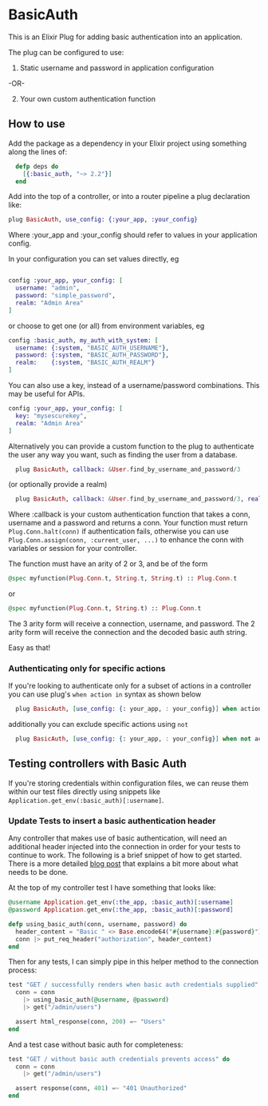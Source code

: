 # BasicAuth

This is an Elixir Plug for adding basic authentication into an application.

The plug can be configured to use:

1) Static username and password in application configuration

-OR-

2) Your own custom authentication function

## How to use

Add the package as a dependency in your Elixir project using something along the lines of:
```elixir
  defp deps do
    [{:basic_auth, "~> 2.2"}]
  end
```

Add into the top of a controller, or into a router pipeline a plug declaration like:

```elixir
plug BasicAuth, use_config: {:your_app, :your_config}
```

  Where :your_app and :your_config should refer to values in your application config.

  In your configuration you can set values directly, eg

  ```elixir

  config :your_app, your_config: [
    username: "admin",
    password: "simple_password",
    realm: "Admin Area"
  ]
  ```

  or choose to get one (or all) from environment variables, eg

  ```elixir
  config :basic_auth, my_auth_with_system: [
    username: {:system, "BASIC_AUTH_USERNAME"},
    password: {:system, "BASIC_AUTH_PASSWORD"},
    realm:    {:system, "BASIC_AUTH_REALM"}
  ]
  ```

You can also use a key, instead of a username/password combinations. This may be useful for APIs.

  ```elixir
  config :your_app, your_config: [
    key: "mysescurekey",
    realm: "Admin Area"
  ]
  ```

Alternatively you can provide a custom function to the plug to authenticate the user any way
you want, such as finding the user from a database.

```elixir
  plug BasicAuth, callback: &User.find_by_username_and_password/3
```

  (or optionally provide a realm)

```elixir
  plug BasicAuth, callback: &User.find_by_username_and_password/3, realm: "Area 51"
```

Where :callback is your custom authentication function that takes a conn, username
and a password and returns a conn. Your function must return `Plug.Conn.halt(conn)`
if authentication fails, otherwise you can use `Plug.Conn.assign(conn, :current_user, ...)`
to enhance the conn with variables or session for your controller.

The function must have an arity of 2 or 3, and be of the form

```elixir
@spec myfunction(Plug.Conn.t, String.t, String.t) :: Plug.Conn.t
```

or

```elixir
@spec myfunction(Plug.Conn.t, String.t) :: Plug.Conn.t
```

The 3 arity form will receive a connection, username, and password. The 2 arity
form will receive the connection and the decoded basic auth string.


Easy as that!

### Authenticating only for specific actions

If you're looking to authenticate only for a subset of actions in a controller you can use plug's `when action in` syntax as shown below

  ```elixir
    plug BasicAuth, [use_config: {: your_app, : your_config}] when action in [:edit, :delete]
  ```

  additionally you can exclude specific actions using `not`

  ```elixir
    plug BasicAuth, [use_config: {: your_app, : your_config}] when not action in [:index, :show]
  ```

## Testing controllers with Basic Auth

If you're storing credentials within configuration files, we can reuse them within our test files
directly using snippets like `Application.get_env(:basic_auth)[:username]`.

### Update Tests to insert a basic authentication header

Any controller that makes use of basic authentication, will need an additional header injected into
the connection in order for your tests to continue to work. The following is a brief snippet of how
to get started. There is a more detailed
[blog post](http://www.cultivatehq.com/posts/add-basic-authentication-to-a-phoenix-application/) that
explains a bit more about what needs to be done.

At the top of my controller test I have something that looks like:

```elixir
@username Application.get_env(:the_app, :basic_auth)[:username]
@password Application.get_env(:the_app, :basic_auth)[:password]

defp using_basic_auth(conn, username, password) do
  header_content = "Basic " <> Base.encode64("#{username}:#{password}")
  conn |> put_req_header("authorization", header_content)
end
```

Then for any tests, I can simply pipe in this helper method to the connection process:
```elixir
test "GET / successfully renders when basic auth credentials supplied" do
  conn = conn
    |> using_basic_auth(@username, @password)
    |> get("/admin/users")

  assert html_response(conn, 200) =~ "Users"
end
```

And a test case without basic auth for completeness:
```elixir
test "GET / without basic auth credentials prevents access" do
  conn = conn
    |> get("/admin/users")

  assert response(conn, 401) =~ "401 Unauthorized"
end
```
